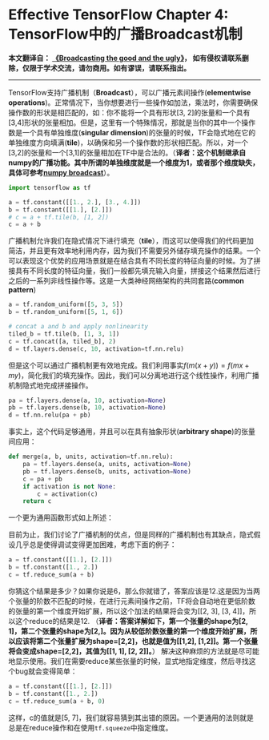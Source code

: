 # Effective TensorFlow Chapter 4: TensorFlow中的广播Broadcast机制

**本文翻译自： [《Broadcasting the good and the ugly》](http://usyiyi.cn/translate/effective-tf/4.html)， 如有侵权请联系删除，仅限于学术交流，请勿商用。如有谬误，请联系指出。**

****************************************************************************************

TensorFlow支持广播机制（**Broadcast**），可以广播元素间操作(**elementwise operations**)。正常情况下，当你想要进行一些操作如加法，乘法时，你需要确保操作数的形状是相匹配的，如：你不能将一个具有形状[3, 2]的张量和一个具有[3,4]形状的张量相加。但是，这里有一个特殊情况，那就是当你的其中一个操作数是一个具有单独维度(**singular dimension**)的张量的时候，TF会隐式地在它的单独维度方向填满(**tile**)，以确保和另一个操作数的形状相匹配。所以，对一个[3,2]的张量和一个[3,1]的张量相加在TF中是合法的。（**译者：这个机制继承自numpy的广播功能。其中所谓的单独维度就是一个维度为1，或者那个维度缺失，具体可参考[numpy broadcast](https://www.cnblogs.com/yangmang/p/7125458.html)**）。
```python
import tensorflow as tf

a = tf.constant([[1., 2.], [3., 4.]])
b = tf.constant([[1.], [2.]])
# c = a + tf.tile(b, [1, 2])
c = a + b
```

广播机制允许我们在隐式情况下进行填充（**tile**），而这可以使得我们的代码更加简洁，并且更有效率地利用内存，因为我们不需要另外储存填充操作的结果。一个可以表现这个优势的应用场景就是在结合具有不同长度的特征向量的时候。为了拼接具有不同长度的特征向量，我们一般都先填充输入向量，拼接这个结果然后进行之后的一系列非线性操作等。这是一大类神经网络架构的共同套路(**common pattern**)

```python
a = tf.random_uniform([5, 3, 5])
b = tf.random_uniform([5, 1, 6])

# concat a and b and apply nonlinearity
tiled_b = tf.tile(b, [1, 3, 1])
c = tf.concat([a, tiled_b], 2)
d = tf.layers.dense(c, 10, activation=tf.nn.relu)
```

但是这个可以通过广播机制更有效地完成。我们利用事实$f(m(x+y))=f(mx+my)$，简化我们的填充操作。因此，我们可以分离地进行这个线性操作，利用广播机制隐式地完成拼接操作。

```python
pa = tf.layers.dense(a, 10, activation=None)
pb = tf.layers.dense(b, 10, activation=None)
d = tf.nn.relu(pa + pb)
```
事实上，这个代码足够通用，并且可以在具有抽象形状(**arbitrary shape**)的张量间应用：

```python
def merge(a, b, units, activation=tf.nn.relu):
    pa = tf.layers.dense(a, units, activation=None)
    pb = tf.layers.dense(b, units, activation=None)
    c = pa + pb
    if activation is not None:
        c = activation(c)
    return c
```

一个更为通用函数形式如上所述：

目前为止，我们讨论了广播机制的优点，但是同样的广播机制也有其缺点，隐式假设几乎总是使得调试变得更加困难，考虑下面的例子：

```python
a = tf.constant([[1.], [2.]])
b = tf.constant([1., 2.])
c = tf.reduce_sum(a + b)
```

你猜这个结果是多少？如果你说是6，那么你就错了，答案应该是12.这是因为当两个张量的阶数不匹配的时候，在进行元素间操作之前，TF将会自动地在更低阶数的张量的第一个维度开始扩展，所以这个加法的结果将会变为[[2, 3], [3, 4]]，所以这个reduce的结果是12.
（**译者：答案详解如下，第一个张量的shape为[2, 1]，第二个张量的shape为[2,]。因为从较低阶数张量的第一个维度开始扩展，所以应该将第二个张量扩展为shape=[2,2]，也就是值为[[1,2], [1,2]]。第一个张量将会变成shape=[2,2]，其值为[[1, 1], [2, 2]]。**）
解决这种麻烦的方法就是尽可能地显示使用。我们在需要reduce某些张量的时候，显式地指定维度，然后寻找这个bug就会变得简单：

```python
a = tf.constant([[1.], [2.]])
b = tf.constant([1., 2.])
c = tf.reduce_sum(a + b, 0)
```

这样，c的值就是[5, 7]，我们就容易猜到其出错的原因。一个更通用的法则就是总是在reduce操作和在使用`tf.squeeze`中指定维度。
